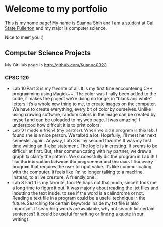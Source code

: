 # Welcome to my portfolio

This is my home page! My name is Suanna Shih and I am a student at [Cal State Fullerton](http://www.fullerton.edu/) and my major is computer science.

Nice to meet you :)

## Computer Science Projects

My GitHub page is http://github.com/Suanna0323.

### CPSC 120

* Lab 10 
    Part 3 is my favorite of all. It is my first time encountering C++ programming using Magick++. The color was finally been added to the code, it makes the project we’re doing no longer in “black and white” letters. It’s a whole new thing to me, to create images on the computer. We have to create everything, every bit of color by ourselves. Unlike using drawing software, random colors in the image can be created by myself and can be uploaded to my web page. It was amazing! I understood how difficult it is to print colors. 
* Lab 3
    I made a friend (my partner). When we did a program in this lab, I found she is a nice person. We talked a lot. Hopefully, I’ll meet her next semester again. Anyway, Lab 3 is my second favorite! It was my first time writing an if-else statement. The logic is interesting. It seems to be difficult at first. But, after communicating with my partner, we drew a graph to clarify the pattern. We successfully did the program in Lab 3! I like the interaction between the programmer and the user. I like every program that requires the user to input value. It’s like communicating with the computer. It feels like I’m no longer talking to a machine, instead, to a live creature. A friendly one.
* Lab 8
    Part 1 is my favorite, too. Perhaps not that much, since it took me a long time to figure it out. It was majorly about reading the .txt files and inputting the text inside, to see if the word is a palindrome or not. Reading a text file in a program could be a useful technique in the future. Searching for certain keywords inside my txt file is also important. If searching words are available, why not search for certain sentences? It could be useful for writing or finding a quote in our writings.

    